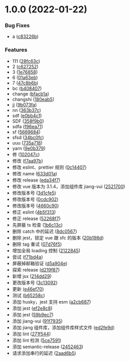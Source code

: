 # 1.0.0 (2022-01-22)

### Bug Fixes

- a ([c83226b](https://github.com/upJiang/jiangVue3Test/commit/c83226b9f587bba20b72109240390f1d4a6cc559))

### Features

- 111 ([28fc63c](https://github.com/upJiang/jiangVue3Test/commit/28fc63c95b40e4bb0c7a6923603971ab3ab5a460))
- 2 ([c627252](https://github.com/upJiang/jiangVue3Test/commit/c6272524118031a05f39b0a56fe6a009e0a1733a))
- 3 ([1e76858](https://github.com/upJiang/jiangVue3Test/commit/1e768580a766b821009aa7c7930d3b9d0c4f51c0))
- 6 ([01a63eb](https://github.com/upJiang/jiangVue3Test/commit/01a63eb02ff57aa6cf41073c9de4815c29093e8e))
- 7 ([47c8b6b](https://github.com/upJiang/jiangVue3Test/commit/47c8b6bb0c17793e7bd81a06f0b26c2985a7e6f9))
- bc ([b408407](https://github.com/upJiang/jiangVue3Test/commit/b408407e98b3c403b8d648bc042038cae6855757))
- change ([bfacb1a](https://github.com/upJiang/jiangVue3Test/commit/bfacb1a58c8c0d459ca57180f6ed654bd7ba797c))
- changshi ([180eab5](https://github.com/upJiang/jiangVue3Test/commit/180eab54fb33dbddf4d0d1ea18c6ba079053b291))
- jj ([9b073fa](https://github.com/upJiang/jiangVue3Test/commit/9b073faec943ae644a5bb58068741008c1b01a37))
- nn ([363b37c](https://github.com/upJiang/jiangVue3Test/commit/363b37c7152abb325082adc223e9cc34a9e4723f))
- sdf ([e0bb4c1](https://github.com/upJiang/jiangVue3Test/commit/e0bb4c1194610dbe9229fb1f2887989cfeed384f))
- SDF ([358f9b0](https://github.com/upJiang/jiangVue3Test/commit/358f9b0cdc3930081ed7e03c4028b83ac43d704f))
- sdfa ([f96ea71](https://github.com/upJiang/jiangVue3Test/commit/f96ea71e945e58d1aac6934b2d805dd2e9773ab7))
- sf ([5669684](https://github.com/upJiang/jiangVue3Test/commit/5669684cd8177a5a3b5c49af8e2d763ea0fae391))
- sfsd ([34bc0fc](https://github.com/upJiang/jiangVue3Test/commit/34bc0fc64eabf90bd26f90d22abc9759ddb54d94))
- uuu ([735a718](https://github.com/upJiang/jiangVue3Test/commit/735a7189b0f09841ad032113251e2730fe96d9d5))
- yarn ([9e0b379](https://github.com/upJiang/jiangVue3Test/commit/9e0b379d1749c003ab509e37ccbe2965af5f5d5c))
- 修 ([102047c](https://github.com/upJiang/jiangVue3Test/commit/102047c41c9f3065e4d67580dc3a58ab9734d9e4))
- 修改 ([f7aa97b](https://github.com/upJiang/jiangVue3Test/commit/f7aa97b0b681b1b28c974faa7bebed7716b7e3fa))
- 修改 eslint、prettier 规则 ([0c14407](https://github.com/upJiang/jiangVue3Test/commit/0c144077d2e69585301890aea662dcd81670678d))
- 修改 name ([633d01a](https://github.com/upJiang/jiangVue3Test/commit/633d01ace74686fd72f4c0330c58bb6ad193eedc))
- 修改 release ([eda34f7](https://github.com/upJiang/jiangVue3Test/commit/eda34f7447996758d990cf9bd02b3db4a2abd139))
- 修改 vue 版本为 3.1.4，添加组件库 jiang-vui ([2521700](https://github.com/upJiang/jiangVue3Test/commit/2521700f7672db33d1c173ea9c33c0392222bd6e))
- 修改版本号 ([3d1cfe5](https://github.com/upJiang/jiangVue3Test/commit/3d1cfe5ef02c2d44155af42adacc142946a711d3))
- 修改版本号 ([0cdc902](https://github.com/upJiang/jiangVue3Test/commit/0cdc90209027e1e26d07706bc36cf84cf5af1831))
- 修改版本号 ([4660c90](https://github.com/upJiang/jiangVue3Test/commit/4660c9006c1c77c6b3c78a402ad8afbeab473292))
- 修正 eslint ([4b5f313](https://github.com/upJiang/jiangVue3Test/commit/4b5f313ed2c05942bc2fc9be7eda3462db4d5df3))
- 修正 release ([52268f7](https://github.com/upJiang/jiangVue3Test/commit/52268f7e3866147eef7b86a5c13e5bb9fe77a597))
- 先屏蔽 ts 检查 ([1b6c13c](https://github.com/upJiang/jiangVue3Test/commit/1b6c13cc55a567e4b6e854952e3629374fb3396e))
- 删除 catch 中的延迟 ([8dc0567](https://github.com/upJiang/jiangVue3Test/commit/8dc0567adc2ade20f1d38362e88f071cace281ce))
- 删除 jest，锁定 vue 跟 sfc 的版本 ([20b198d](https://github.com/upJiang/jiangVue3Test/commit/20b198d3437c435f54fcec0814cf750c7ea9da3c))
- 删除 tag 重试 ([07d76f5](https://github.com/upJiang/jiangVue3Test/commit/07d76f575157c26af5c117b9ee133209bf10f9dd))
- 增加全局 loading 控制 ([2122845](https://github.com/upJiang/jiangVue3Test/commit/2122845ddeb2d1da308f10c4029211f46346f360))
- 尝试 ([f71bd4a](https://github.com/upJiang/jiangVue3Test/commit/f71bd4abe0fb26a7856933095dcd24795aff9326))
- 屏蔽掉邮箱验证 ([d5a904e](https://github.com/upJiang/jiangVue3Test/commit/d5a904e25b1a16b3d0461b5a314b8ab698051377))
- 探索 release ([d219f87](https://github.com/upJiang/jiangVue3Test/commit/d219f875823776013b9dad8c258aa2d942f32052))
- 新增 jsx ([214dd29](https://github.com/upJiang/jiangVue3Test/commit/214dd296ff8bb311581c000b532a8ec95293e930))
- 更改版本号 ([3c13092](https://github.com/upJiang/jiangVue3Test/commit/3c13092da92c2a1502c861a4935d4d506854a010))
- 更新 ([e46ef70](https://github.com/upJiang/jiangVue3Test/commit/e46ef7002644b397abdf02717a0f987c5d6dffbe))
- 测试 ([b65258c](https://github.com/upJiang/jiangVue3Test/commit/b65258c31955a742977dc648dfe652fb3c0708fc))
- 添加 husky，jest 支持 esm ([a2cb687](https://github.com/upJiang/jiangVue3Test/commit/a2cb687519cedec3b137068f4cf51b2013b6c57a))
- 添加 jest ([ef2e8c8](https://github.com/upJiang/jiangVue3Test/commit/ef2e8c839794c87cd3a4b1721572df4175a0ff2f))
- 添加 jest ([59b9ec7](https://github.com/upJiang/jiangVue3Test/commit/59b9ec7567798b5b5037c40852b172959ff57143))
- 添加 jiang-vui ([91f7935](https://github.com/upJiang/jiangVue3Test/commit/91f793548cfb1c7dbd554dc3686dd28aaa0b0f39))
- 添加 jiang 组件库，添加组件库样式文件 ([ed2fe9d](https://github.com/upJiang/jiangVue3Test/commit/ed2fe9dc1ca55c7460c57c385183a2a6566e105b))
- 添加 lint ([271f544](https://github.com/upJiang/jiangVue3Test/commit/271f5444aef1bea9312afa3c77e7195a722b3c84))
- 添加 lint 检测 ([5ce7591](https://github.com/upJiang/jiangVue3Test/commit/5ce7591f6aeec5918c410fd9b720e596ff5b71ed))
- 添加 semantic-release ([2452463](https://github.com/upJiang/jiangVue3Test/commit/24524630a2adae835c2b960c128c2b3ea2b45053))
- 请求添加串行的延迟 ([2aad6b5](https://github.com/upJiang/jiangVue3Test/commit/2aad6b55a7399fc7638a6d87e43a837e8d1bd13d))
